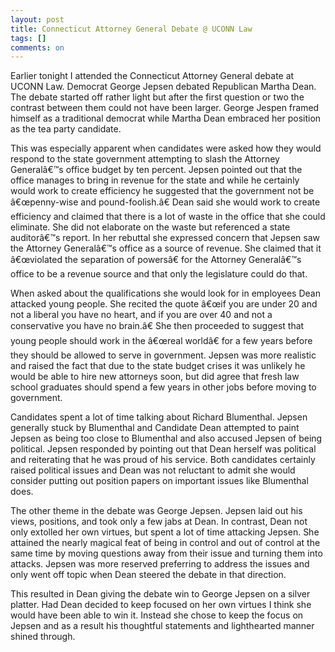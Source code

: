 ```yaml
---
layout: post
title: Connecticut Attorney General Debate @ UCONN Law
tags: []
comments: on
---
```

<p>Earlier tonight I attended the Connecticut Attorney General debate at UCONN Law. Democrat George Jepsen debated Republican Martha Dean. The debate started off rather light but after the first question or two the contrast between them could not have been larger. George Jespen framed himself as a traditional democrat while Martha Dean embraced her position as the tea party candidate.</p>

<p>This was especially apparent when candidates were asked how they would respond to the state government attempting to slash the Attorney Generalâ€™s office budget by ten percent. Jepsen pointed out that the office manages to bring in revenue for the state and while he certainly would work to create efficiency he suggested that the government not be â€œpenny-wise and pound-foolish.â€ Dean said she would work to create efficiency and claimed that there is a lot of waste in the office that she could eliminate. She did not elaborate on the waste but referenced a state auditorâ€™s report. In her rebuttal she expressed concern that Jepsen saw the Attorney Generalâ€™s office as a source of revenue.  She claimed that it â€œviolated the separation of powersâ€ for the Attorney Generalâ€™s office to be a revenue source and that only the legislature could do that.</p> 

<p>When asked about the qualifications she would look for in employees Dean attacked young people. She recited the quote â€œif you are under 20 and not a liberal you have no heart, and if you are over 40 and not a conservative you have no brain.â€ She then proceeded to suggest that young people should work in the â€œreal worldâ€ for a few years before they should be allowed to serve in government. Jepsen was more realistic and raised the fact that due to the state budget crises it was unlikely he would be able to hire new attorneys soon, but did agree that fresh law school graduates should spend a few years in other jobs before moving to government.</p>

<p>Candidates spent a lot of time talking about Richard Blumenthal. Jepsen generally stuck by Blumenthal and Candidate Dean attempted to paint Jepsen as being too close to Blumenthal and also accused Jepsen of being political. Jepsen responded by pointing out that Dean herself was political and reiterating that he was proud of his service. Both candidates certainly raised political issues and Dean was not reluctant to admit she would consider putting out position papers on important issues like Blumenthal does.</p>

<p>The other theme in the debate was George Jepsen. Jepsen laid out his views, positions, and took only a few jabs at Dean. In contrast, Dean not only extolled her own virtues, but spent a lot of time attacking Jepsen. She attained the nearly magical feat of being in control and out of control at the same time by moving questions away from their issue and turning them into attacks.  Jepsen was more reserved preferring to address the issues and only went off topic when Dean steered the debate in that direction.</p>

<p>This resulted in Dean giving the debate win to George Jepsen on a silver platter. Had Dean decided to keep focused on her own virtues I think she would have been able to win it. Instead she chose to keep the focus on Jepsen and as a result his thoughtful statements and lighthearted manner shined through.</p>
